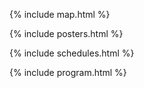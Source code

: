 <!-- program download here -->

{% include map.html %}

{% include posters.html %}

{% include schedules.html %}

{% include program.html %}
